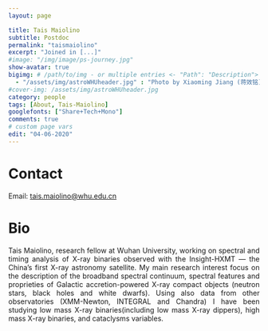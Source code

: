 ```yaml
---
layout: page

title: Tais Maiolino
subtitle: Postdoc
permalink: "taismaiolino"
excerpt: "Joined in [...]"
#image: "/img/image/ps-journey.jpg"
show-avatar: true
bigimg:	# /path/to/img - or multiple entries <- "Path": "Description">
  - "/assets/img/astroWHUheader.jpg" : "Photo by Xiaoming Jiang (蒋效铭)"
#cover-img: /assets/img/astroWHUheader.jpg
category: people
tags: [About, Tais-Maiolino]
googlefonts: ["Share+Tech+Mono"]
comments: true
# custom page vars
edit: "04-06-2020"
---
```


<style>
body {
text-align: justify}
</style>

# Contact
Email: tais.maiolino@whu.edu.cn

# Bio

Tais Maiolino, research fellow at Wuhan University, working on spectral and timing analysis of X-ray binaries observed with the Insight-HXMT — the China’s first X-ray astronomy satellite. My main research interest focus on the description of the broadband spectral continuum, spectral features and proprieties of Galactic accretion-powered X-ray compact objects (neutron stars, black holes and white dwarfs). Using also data from other observatories (XMM-Newton, INTEGRAL and Chandra) I have been studying low mass X-ray binaries(including low mass X-ray dippers), high mass X-ray binaries, and cataclysms variables.